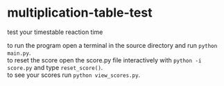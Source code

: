 # multiplication-table-test
test your timestable reaction time

to run the program open a terminal in the source directory and run `python main.py`.</br>
to reset the score open the score.py file interactively with `python -i score.py` and type `reset_score()`.</br>
to see your scores run `python view_scores.py`.
